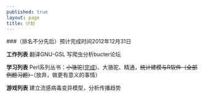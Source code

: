 ```yaml
--- 
published: true
layout: page
title: 计划
---
```

###（排名不分先后）预计完成时间2012年12月31日

**工作列表** 翻译GNU-GSL 写爬虫分析bucter论坛 

**学习列表** Perl系列丛书：<del>小骆驼</del>([完成](https://github.com/yulijia/Courses/blob/master/Perl/LearningPerl.pl "Learning Perl Scripts"))、大骆驼、精通，<del>统计建模与R软件（全部例题习题）</del>（放弃，做更有意义的事情）

**游戏列表** 建立流感病毒变异模型，分析传播趋势


